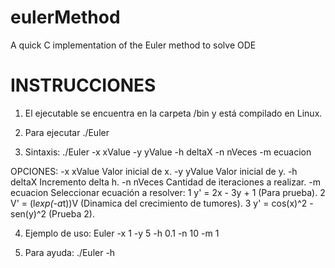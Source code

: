# eulerMethod
A quick C implementation of the Euler method to solve ODE

INSTRUCCIONES
=============
1. El ejecutable se encuentra en la carpeta /bin y está compilado en Linux.
2. Para ejecutar ./Euler

3. Sintaxis:
	./Euler -x xValue -y yValue -h deltaX -n nVeces -m ecuacion

OPCIONES:
-x xValue		Valor inicial de x.
-y yValue		Valor inicial de y.
-h deltaX		Incremento delta h.
-n nVeces		Cantidad de iteraciones a realizar.
-m ecuacion		Seleccionar ecuación a resolver:
	1 	y' = 2x - 3y + 1			(Para prueba).
	2 	V' = (l*exp(-a*t))V			(Dinamica del crecimiento de tumores).
	3	y' = cos(x)^2 - sen(y)^2	(Prueba 2).
	
4. Ejemplo de uso:
	Euler -x 1 -y 5 -h 0.1 -n 10 -m 1
 
5. Para ayuda:
	./Euler -h

